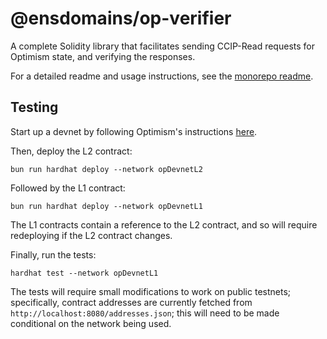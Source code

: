 # @ensdomains/op-verifier

A complete Solidity library that facilitates sending CCIP-Read requests for Optimism state, and verifying the responses.

For a detailed readme and usage instructions, see the [monorepo readme](https://github.com/ensdomains/evmgateway/tree/main).

## Testing

Start up a devnet by following Optimism's instructions [here](https://community.optimism.io/docs/developers/build/dev-node/#do-i-need-this).

Then, deploy the L2 contract:

```
bun run hardhat deploy --network opDevnetL2
```

Followed by the L1 contract:

```
bun run hardhat deploy --network opDevnetL1
```

The L1 contracts contain a reference to the L2 contract, and so will require redeploying if the L2 contract changes.

Finally, run the tests:

```
hardhat test --network opDevnetL1
```

The tests will require small modifications to work on public testnets; specifically, contract addresses are currently fetched from `http://localhost:8080/addresses.json`; this will need to be made conditional on the network being used.
